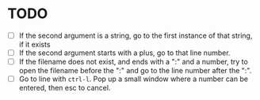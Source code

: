 # TODO

- [ ] If the second argument is a string, go to the first instance of that string, if it exists
- [ ] If the second argument starts with a plus, go to that line number.
- [ ] If the filename does not exist, and ends with a ":" and a number, try to open the filename
      before the ":" and go to the line number after the ":".
- [ ] Go to line with `ctrl-l`. Pop up a small window where a number can be entered, then esc to cancel.
